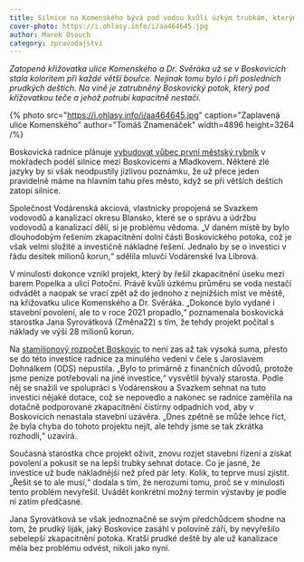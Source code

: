 ```yaml
---
title: Silnice na Komenského bývá pod vodou kvůli úzkým trubkám, kterými teče Boskovický potok
cover-photo: https://i.ohlasy.info/i/aa464645.jpg
author: Marek Osouch
category: zpravodajství
---
```


*Zatopená křižovatka ulice Komenského a Dr. Svěráka už se v Boskovicích stala koloritem při každé větší bouřce. Nejinak tomu bylo i při posledních prudkých deštích. Na vině je zatrubněný Boskovický potok, který pod křižovatkou teče a jehož potrubí kapacitně nestačí.*

{% photo src="https://i.ohlasy.info/i/aa464645.jpg" caption="Zaplavená ulice Komenského" author="Tomáš Znamenáček" width=4896 height=3264 /%}

Boskovická radnice plánuje [vybudovat vůbec první městský rybník](https://ohlasy.info/clanky/2023/09/rybnik.html) v mokřadech podél silnice mezi Boskovicemi a Mladkovem. Některé zlé jazyky by si však neodpustily jízlivou poznámku, že už přece jeden pravidelně máme na hlavním tahu přes město, když se při větších deštích zatopí silnice.

Společnost Vodárenská akciová, vlastnicky propojená se Svazkem vodovodů a kanalizací okresu Blansko, které se o správu a údržbu vodovodů a kanalizací dělí, si je problému vědoma. „V daném místě by bylo dlouhodobým řešením zkapacitnění dolní části Boskovického potoka, což je však velmi složité a investičně nákladné řešení. Jednalo by se o investici v řádu desítek milionů korun,“ sdělila mluvčí Vodárenské Iva Librová.

V minulosti dokonce vznikl projekt, který by řešil zkapacitnění úseku mezi barem Popelka a ulicí Potoční. Právě kvůli úzkému průměru se voda nestačí odvádět a naopak se vrací zpět až do jednoho z nejnižších míst ve městě, na křižovatku ulice Komenského a Dr. Svěráka. „Dokonce bylo vydané i stavební povolení, ale to v roce 2021 propadlo,“ poznamenala boskovická starostka Jana Syrovátková (Změna22) s tím, že tehdy projekt počítal s náklady ve výši 28 milionů korun.

Na [stamilionový rozpočet Boskovic](https://monitor.statnipokladna.cz/ucetni-jednotka/00279978/prehled?rad=m&obdobi=2306) to není zas až tak vysoká suma, přesto se do této investice radnice za minulého vedení v čele s Jaroslavem Dohnálkem (ODS) nepustila. „Bylo to primárně z finančních důvodů, protože jsme peníze potřebovali na jiné investice,“ vysvětlil bývalý starosta. Podle něj se snažili ve spolupráci s Vodárenskou a Svazkem sehnat na tuto investici nějaké dotace, což se nepovedlo a nakonec se radnice zaměřila na dotačně podporované zkapacitnění čistírny odpadních vod, aby v Boskovicích nenastala stavební uzávěra. „Dnes zpětně se může lehce říct, že byla chyba do tohoto projektu nejít, ale tehdy jsme se tak zkrátka rozhodli,“ uzavírá.

Současná starostka chce projekt oživit, znovu rozjet stavební řízení a získat povolení a pokusit se na lepší trubky sehnat dotace. Co je jasné, že investice už bude nákladnější než před pár lety. Kolik, to teprve musí zjistit. „Řešit se to ale musí,“ dodala s tím, že nerozumí tomu, proč se v minulosti tento problém nevyřešil. Uvádět konkrétní možný termín výstavby je podle ní zatím předčasné.

Jana Syrovátková se však jednoznačně se svým předchůdcem shodne na tom, že prudký liják, jaký Boskovice zasáhl v polovině září, by nevyřešilo sebelepší zkapacitnění potoka. Kratší prudké deště by ale už kanalizace měla bez problému odvést, nikoli jako nyní.
